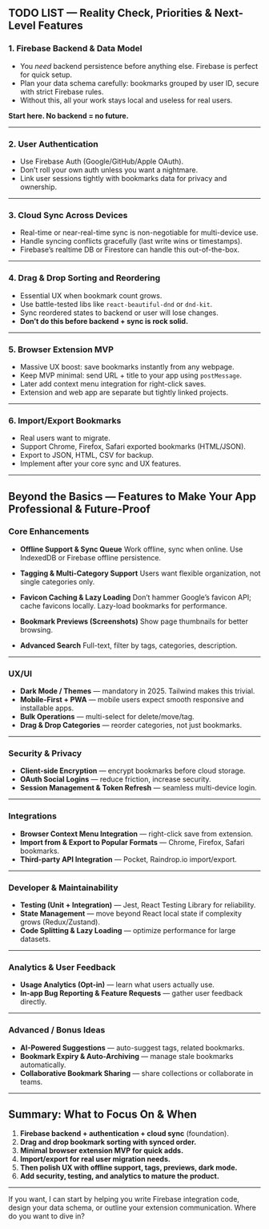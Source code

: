 ## TODO LIST — Reality Check, Priorities & Next-Level Features

### 1. **Firebase Backend & Data Model**

- You _need_ backend persistence before anything else. Firebase is perfect for quick setup.
- Plan your data schema carefully: bookmarks grouped by user ID, secure with strict Firebase rules.
- Without this, all your work stays local and useless for real users.

**Start here. No backend = no future.**

---

### 2. **User Authentication**

- Use Firebase Auth (Google/GitHub/Apple OAuth).
- Don’t roll your own auth unless you want a nightmare.
- Link user sessions tightly with bookmarks data for privacy and ownership.

---

### 3. **Cloud Sync Across Devices**

- Real-time or near-real-time sync is non-negotiable for multi-device use.
- Handle syncing conflicts gracefully (last write wins or timestamps).
- Firebase’s realtime DB or Firestore can handle this out-of-the-box.

---

### 4. **Drag & Drop Sorting and Reordering**

- Essential UX when bookmark count grows.
- Use battle-tested libs like `react-beautiful-dnd` or `dnd-kit`.
- Sync reordered states to backend or user will lose changes.
- **Don’t do this before backend + sync is rock solid.**

---

### 5. **Browser Extension MVP**

- Massive UX boost: save bookmarks instantly from any webpage.
- Keep MVP minimal: send URL + title to your app using `postMessage`.
- Later add context menu integration for right-click saves.
- Extension and web app are separate but tightly linked projects.

---

### 6. **Import/Export Bookmarks**

- Real users want to migrate.
- Support Chrome, Firefox, Safari exported bookmarks (HTML/JSON).
- Export to JSON, HTML, CSV for backup.
- Implement after your core sync and UX features.

---

## Beyond the Basics — Features to Make Your App Professional & Future-Proof

### Core Enhancements

- **Offline Support & Sync Queue**
  Work offline, sync when online. Use IndexedDB or Firebase offline persistence.

- **Tagging & Multi-Category Support**
  Users want flexible organization, not single categories only.

- **Favicon Caching & Lazy Loading**
  Don’t hammer Google’s favicon API; cache favicons locally.
  Lazy-load bookmarks for performance.

- **Bookmark Previews (Screenshots)**
  Show page thumbnails for better browsing.

- **Advanced Search**
  Full-text, filter by tags, categories, description.

---

### UX/UI

- **Dark Mode / Themes** — mandatory in 2025. Tailwind makes this trivial.
- **Mobile-First + PWA** — mobile users expect smooth responsive and installable apps.
- **Bulk Operations** — multi-select for delete/move/tag.
- **Drag & Drop Categories** — reorder categories, not just bookmarks.

---

### Security & Privacy

- **Client-side Encryption** — encrypt bookmarks before cloud storage.
- **OAuth Social Logins** — reduce friction, increase security.
- **Session Management & Token Refresh** — seamless multi-device login.

---

### Integrations

- **Browser Context Menu Integration** — right-click save from extension.
- **Import from & Export to Popular Formats** — Chrome, Firefox, Safari bookmarks.
- **Third-party API Integration** — Pocket, Raindrop.io import/export.

---

### Developer & Maintainability

- **Testing (Unit + Integration)** — Jest, React Testing Library for reliability.
- **State Management** — move beyond React local state if complexity grows (Redux/Zustand).
- **Code Splitting & Lazy Loading** — optimize performance for large datasets.

---

### Analytics & User Feedback

- **Usage Analytics (Opt-in)** — learn what users actually use.
- **In-app Bug Reporting & Feature Requests** — gather user feedback directly.

---

### Advanced / Bonus Ideas

- **AI-Powered Suggestions** — auto-suggest tags, related bookmarks.
- **Bookmark Expiry & Auto-Archiving** — manage stale bookmarks automatically.
- **Collaborative Bookmark Sharing** — share collections or collaborate in teams.

---

## Summary: What to Focus On & When

1. **Firebase backend + authentication + cloud sync** (foundation).
2. **Drag and drop bookmark sorting with synced order.**
3. **Minimal browser extension MVP for quick adds.**
4. **Import/export for real user migration needs.**
5. **Then polish UX with offline support, tags, previews, dark mode.**
6. **Add security, testing, and analytics to mature the product.**

---

If you want, I can start by helping you write Firebase integration code, design your data schema, or outline your extension communication. Where do you want to dive in?
